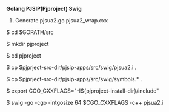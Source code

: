 **Golang PJSIP(Pjproject) Swig**

1. Generate pjsua2.go pjsua2\_wrap.cxx

$ cd $GOPATH/src

$ mkdir pjproject

$ cd pjproject

$ cp $pjprject-src-dir/pjsip-apps/src/swig/pjsua2.i .

$ cp $pjprject-src-dir/pjsip-apps/src/swig/symbols.\* .

$ export CGO\_CXXFLAGS="-I$\{pjproject-install-dir\}/include"

$ swig -go -cgo -intgosize 64 $CGO\_CXXFLAGS -c++ pjsua2.i
